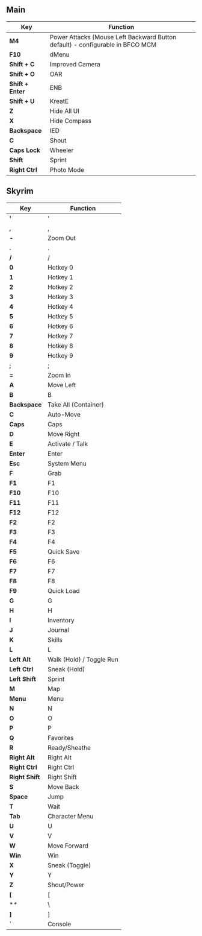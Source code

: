 ## Main
| Key | Function |
|-----|-----------|
| **M4** | Power Attacks (Mouse Left Backward Button default) - configurable in BFCO MCM |
| **F10** | dMenu |
| **Shift + C** | Improved Camera |
| **Shift + O** | OAR |
| **Shift + Enter** | ENB |
| **Shift + U** | KreatE |
| **Z** | Hide All UI |
| **X** | Hide Compass |
| **Backspace** | IED |
| **C** | Shout |
| **Caps Lock** | Wheeler |
| **Shift** | Sprint |
| **Right Ctrl** | Photo Mode |

## Skyrim
| Key | Function |
|-----|-----------|
| **'** | ' |
| **,** | , |
| **-** | Zoom Out |
| **.** | . |
| **/** | / |
| **0** | Hotkey 0 |
| **1** | Hotkey 1 |
| **2** | Hotkey 2 |
| **3** | Hotkey 3 |
| **4** | Hotkey 4 |
| **5** | Hotkey 5 |
| **6** | Hotkey 6 |
| **7** | Hotkey 7 |
| **8** | Hotkey 8 |
| **9** | Hotkey 9 |
| **;** | ; |
| **=** | Zoom In |
| **A** | Move Left |
| **B** | B |
| **Backspace** | Take All (Container) |
| **C** | Auto-Move |
| **Caps** | Caps |
| **D** | Move Right |
| **E** | Activate / Talk |
| **Enter** | Enter |
| **Esc** | System Menu |
| **F** | Grab |
| **F1** | F1 |
| **F10** | F10 |
| **F11** | F11 |
| **F12** | F12 |
| **F2** | F2 |
| **F3** | F3 |
| **F4** | F4 |
| **F5** | Quick Save |
| **F6** | F6 |
| **F7** | F7 |
| **F8** | F8 |
| **F9** | Quick Load |
| **G** | G |
| **H** | H |
| **I** | Inventory |
| **J** | Journal |
| **K** | Skills |
| **L** | L |
| **Left Alt** | Walk (Hold) / Toggle Run |
| **Left Ctrl** | Sneak (Hold) |
| **Left Shift** | Sprint |
| **M** | Map |
| **Menu** | Menu |
| **N** | N |
| **O** | O |
| **P** | P |
| **Q** | Favorites |
| **R** | Ready/Sheathe |
| **Right Alt** | Right Alt |
| **Right Ctrl** | Right Ctrl |
| **Right Shift** | Right Shift |
| **S** | Move Back |
| **Space** | Jump |
| **T** | Wait |
| **Tab** | Character Menu |
| **U** | U |
| **V** | V |
| **W** | Move Forward |
| **Win** | Win |
| **X** | Sneak (Toggle) |
| **Y** | Y |
| **Z** | Shout/Power |
| **[** | [ |
| **\** | \ |
| **]** | ] |
| **`** | Console |